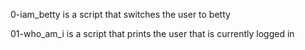0-iam_betty is a script that switches the user to betty

01-who_am_i is a script that prints the user that is currently logged in
